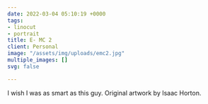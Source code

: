 ```yaml
---
date: 2022-03-04 05:10:19 +0000
tags:
- linocut
- portrait
title: E- MC 2
client: Personal
image: "/assets/img/uploads/emc2.jpg"
multiple_images: []
svg: false

---
```

I wish I was as smart as this guy.  Original artwork by Isaac Horton.